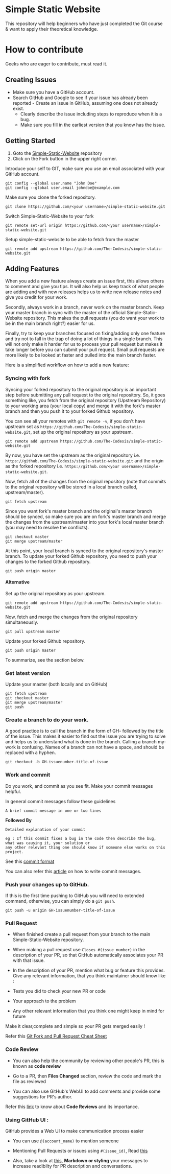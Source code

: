 # Simple Static Website
This repository will help beginners who have just completed the Git course &amp; want to apply their theoretical knowledge.

# How to contribute
Geeks who are eager to contribute, must read it. 

## Creating Issues

- Make sure you have a GitHub account.
- Search GitHub and Google to see if your issue has already been reported
        - Create an issue in GitHub, assuming one does not already exist.
	- Clearly describe the issue including steps to reproduce when it is a bug.
	- Make sure you fill in the earliest version that you know has the issue.

## Getting Started

1. Goto the [Simple-Static-Website](https://github.com/The-Codesis/simple-static-website/) repository
2. Click on the Fork button in the upper right corner.

Introduce your self to GIT, make sure you use an email associated with your GitHub account.
```
git config --global user.name "John Doe"
git config --global user.email johndoe@example.com
```

Make sure you clone the forked repository.
```
git clone https://github.com/<your username>/simple-static-website.git
```

Switch Simple-Static-Website to your fork
```
git remote set-url origin https://github.com/<your username>/simple-static-website.git
```

Setup simple-static-website to be able to fetch from the master
```
git remote add upstream https://github.com/The-Codesis/simple-static-website.git
```

## Adding Features

When you add a new feature always create an issue first, this allows others to comment and give you tips. It will also help us keep track of what people are adding and with new releases helps us to write new release notes and give you credit for your work.

Secondly, always work in a branch, never work on the master branch. Keep your master branch in sync with the master of the official Simple-Static-Website repository. This makes the pull requests (you do want your work to be in the main branch right?) easier for us.

Finally, try to keep your branches focused on fixing/adding only one feature and try not to fall in the trap of doing a lot of things in a single branch. This will not only make it harder for us to process your pull request but makes it take longer before you can submit your pull request. Small pull requests are more likely to be looked at faster and pulled into the main branch faster.

Here is a simplified workflow on how to add a new feature:

### Syncing with fork

Syncing your forked repository to the original repository is an important step before submitting any pull request to the original repository. So, it goes something like, you fetch from the original repository (Upstream Repository) to your working area (your local copy) and merge it with the fork's master branch and then you push it to your forked Github repository.

You can see all your remotes with ```git remote -v```, if you don't have upstream set as ```https://github.com/The-Codesis/simple-static-website.git```, set up  the original repository as your upstream.
```
git remote add upstream https://github.com/The-Codesis/simple-static-website.git
```
By now, you have set the upstream as the original repository i.e. ```https://github.com/The-Codesis/simple-static-website.git``` and the origin as the forked repository i.e. ```https://github.com/<your username>/simple-static-website.git```.

Now, fetch all of the changes from the original repository (note that commits to the original repository will be stored in a local branch called, upstream/master).
```
git fetch upstream
```
Since you want fork's master branch and the original's master branch should be synced, so make sure you are on fork's master branch and merge the changes from the upstream/master into your fork's local master branch (you may need to resolve the conflicts).
```
git checkout master
git merge upstream/master
```
At this point, your local branch is synced to the original repository's master branch. To update your forked Github repository, you need to push your changes to the forked Github repository.
```
git push origin master
```

#### Alternative

Set up  the original repository as your upstream.
```
git remote add upstream https://github.com/The-Codesis/simple-static-website.git
```
Now, fetch and merge the changes from the original repository simultaneously.
```
git pull upstream master
```
Update your forked Github repository.
```
git push origin master
```

To summarize, see the section below.

### Get latest version

Update your master (both locally and on GitHub)

```
git fetch upstream
git checkout master
git merge upstream/master
git push
```

### Create a branch to do your work.

A good practice is to call the branch in the form of GH-<issue-number> followed by the title of the issue. This makes it easier to find out the issue you are trying to solve and helps us to understand what is done in the branch. Calling a branch my-work is confusing. Names of a branch can not have a space, and should be replaced with a hyphen.

```
git checkout -b GH-issuenumber-title-of-issue
```

### Work and commit

Do you work, and commit as you see fit. Make your commit messages helpful.

In general commit messages follow these guidelines 

```
A brief commit message in one or two lines
```
**Followed By**

```
Detailed explanation of your commit 

eg : If this commit fixes a bug in the code then describe the bug, what was causing it, your solution or 
any other relevant thing one should know if someone else works on this project.
```
See this [commit format](https://commit.style/)

You can also refer this [article](https://medium.com/@steveamaza/how-to-write-a-proper-git-commit-message-e028865e5791) on how to write commit messages. 


### Push your changes up to GitHub.

If this is the first time pushing to GitHub you will need to extended command, otherwise, you can simply do a `git push`.

```
git push -u origin GH-issuenumber-title-of-issue
```

### Pull Request

- When finished create a pull request from your branch to the main Simple-Static-Website repository.

- When making a pull request use `Closes #(issue_number)` in the description of your PR, so that GitHub automatically associates your PR with that issue.

- In the description of your PR, mention what bug or feature this provides. Give any relevant information, that you think maintainer should know like :

 - Tests you did to check your new PR or code
 - Your approach to the problem
 - Any other relevant information that you think one might keep in mind for future

Make it clear,complete and simple so your PR gets merged easily !

Refer this [Git Fork and Pull Request Cheat Sheet](https://help.github.com/en/articles/about-pull-request-merges)


### Code Review 

- You can also help the community by reviewing other people's PR, this is known as **code review**

- Go to a PR, then **Files Changed** section, review the code and mark the file as reviewed

- You can also use GitHub's WebUI to add comments and provide some suggestions for PR's author.

Refer this [link](https://medium.com/osedea/the-perfect-code-review-process-845e6ba5c31) to know about **Code Reviews** and its importance. 

### Using GitHub UI :

GitHub provides a Web UI to make communication process easier

- You can use `@(account_name)` to mention someone

- Mentioning Pull Requests or issues using `#(issue_id)`, Read [this](https://help.github.com/en/github/managing-your-work-on-github/linking-a-pull-request-to-an-issue)

- Also, take a look at [this](https://guides.github.com/features/mastering-markdown/), **Markdown or styling** your messages to increase readibilty for PR description and conversations.
